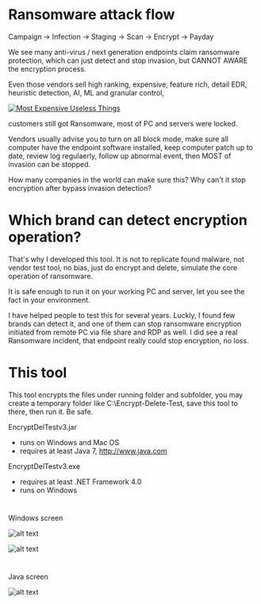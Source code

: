 # Ransomware attack flow

Campaign -> Infection -> Staging -> Scan -> Encrypt -> Payday

We see many anti-virus / next generation endpoints claim ransomware protection, which can just detect and stop invasion, but CANNOT AWARE the encryption process.

Even those vendors sell high ranking, expensive, feature rich, detail EDR, heuristic detection, AI, ML and granular control,

[![Most Expensive Useless Things](https://i.ytimg.com/vi/6Q5nrnyWqyM/maxresdefault.jpg)](https://www.youtube.com/watch?v=6Q5nrnyWqyM)

customers still got Ransomware, most of PC and servers were locked.

Vendors usually advise you to turn on all block mode, make sure all computer have the endpoint software installed, keep computer patch up to date, review log regulaerly, follow up abnormal event, then MOST of invasion can be stopped.

How many companies in the world can make sure this?  Why can't it stop encryption after bypass invasion detection?


# Which brand can detect encryption operation?

That's why I developed this tool.  It is not to replicate found malware, not vendor test tool, no bias, just do encrypt and delete, simulate the core operation of ransomware.

It is safe enough to run it on your working PC and server, let you see the fact in your environment.

I have helped people to test this for several years.  Luckly, I found few brands can detect it, and one of them can stop ransomware encryption initiated from remote PC via file share and RDP as well.  I did see a real Ransomware incident, that endpoint really could stop encryption, no loss.


# This tool

This tool encrypts the files under running folder and subfolder, you may create a temporary folder like C:\Encrypt-Delete-Test\, save this tool to there, then run it.  Be safe.

EncryptDelTestv3.jar
- runs on Windows and Mac OS
- requires at least Java 7, http://www.java.com

EncryptDelTestv3.exe
- requires at least .NET Framework 4.0
- runs on Windows


#

Windows screen


![alt text](https://raw.githubusercontent.com/eddiechu/Encrypt-Delete-Test/main/Image/screen01.png)

![alt text](https://raw.githubusercontent.com/eddiechu/Encrypt-Delete-Test/main/Image/screen03.png)


#

Java screen

![alt text](https://raw.githubusercontent.com/eddiechu/Encrypt-Delete-Test/main/Image/screen04.png)
